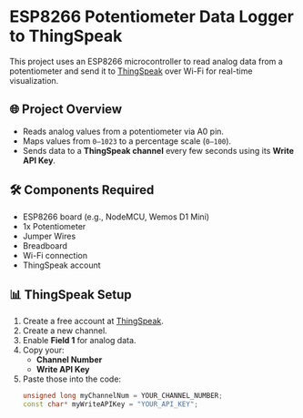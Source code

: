 # ESP8266 Potentiometer Data Logger to ThingSpeak

This project uses an ESP8266 microcontroller to read analog data from a potentiometer and send it to [ThingSpeak](https://thingspeak.com/) over Wi-Fi for real-time visualization.

## 🌐 Project Overview

- Reads analog values from a potentiometer via A0 pin.
- Maps values from `0–1023` to a percentage scale (`0–100`).
- Sends data to a **ThingSpeak channel** every few seconds using its **Write API Key**.

## 🛠️ Components Required

- ESP8266 board (e.g., NodeMCU, Wemos D1 Mini)
- 1x Potentiometer
- Jumper Wires
- Breadboard
- Wi-Fi connection
- ThingSpeak account

## 📊 ThingSpeak Setup

1. Create a free account at [ThingSpeak](https://thingspeak.com/).
2. Create a new channel.
3. Enable **Field 1** for analog data.
4. Copy your:
   - **Channel Number**
   - **Write API Key**
5. Paste those into the code:
   ```cpp
   unsigned long myChannelNum = YOUR_CHANNEL_NUMBER;
   const char* myWriteAPIKey = "YOUR_API_KEY";
